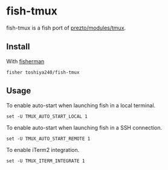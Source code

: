 # fish-tmux

fish-tmux is a fish port of
[prezto/modules/tmux](https://github.com/sorin-ionescu/prezto/tree/master/modules/tmux).

## Install

With [fisherman]

```
fisher toshiya240/fish-tmux
```

## Usage

To enable auto-start when launching fish in a local terminal.

```fish
set -U TMUX_AUTO_START_LOCAL 1
```

To enable auto-start when launching fish in a SSH connection.
```fish
set -U TMUX_AUTO_START_REMOTE 1
```

To enable iTerm2 integration.
```fish
set -U TMUX_ITERM_INTEGRATE 1
```

[fisherman]: https://github.com/fisherman/fisherman
